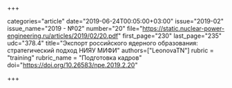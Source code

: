 +++

categories="article"
date="2019-06-24T00:05:00+03:00"
issue="2019-02"
issue_name="2019 - №02"
number="20"
file="https://static.nuclear-power-engineering.ru/articles/2019/02/20.pdf"
first_page="230"
last_page="235"
udc="378.4"
title="Экспорт российского ядерного образования: стратегический подход НИЯУ МИФИ"
authors=["LeonovaTN"]
rubric = "training"
rubric_name = "Подготовка кадров"
doi="https://doi.org/10.26583/npe.2019.2.20"

+++
